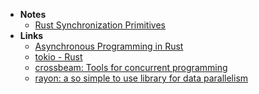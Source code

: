 - **Notes**
	- [Rust Synchronization Primitives](Rust%20Synchronization%20Primitives)
- **Links**
	- [Asynchronous Programming in Rust](https://rust-lang.github.io/async-book/01_getting_started/01_chapter.html)
	-   [tokio - Rust](https://docs.rs/tokio/latest/tokio/)
	-   [crossbeam: Tools for concurrent programming](https://docs.rs/crossbeam/latest/crossbeam/)
	-   [rayon: a so simple to use library for data parallelism](https://github.com/rayon-rs/rayon)
